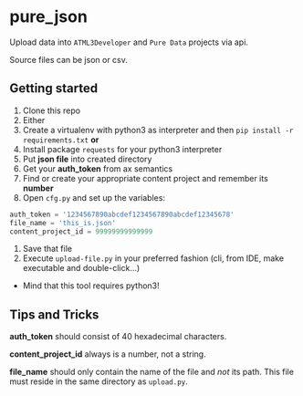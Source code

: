 # pure_json
Upload data into `ATML3Developer` and `Pure Data` projects via api.

Source files can be json or csv.

## Getting started
1. Clone this repo
1. Either
 1. Create a virtualenv with python3 as interpreter and then ```pip install -r requirements.txt``` **or**
 2. Install package `requests` for your python3 interpreter
1. Put **json file** into created directory
1. Get your **auth_token** from ax semantics
1. Find or create your appropriate content project and remember its **number**
1. Open `cfg.py` and set up the variables:

 ```python
 auth_token = '1234567890abcdef1234567890abcdef12345678'
 file_name = 'this_is.json'
 content_project_id = 99999999999999
 ```
1. Save that file
1. Execute `upload-file.py` in your preferred fashion (cli, from IDE, make executable and double-click...)
 - Mind that this tool requires python3!

## Tips and Tricks

**auth_token** should consist of 40 hexadecimal characters.

**content_project_id** always is a number, not a string.

**file_name** should only contain the name of the file and *not* its path. This file must reside in the same directory as `upload.py`.

